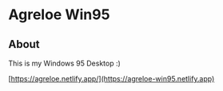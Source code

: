 # Agreloe Win95

## About

This is my Windows 95 Desktop :)

[https://agreloe.netlify.app/](https://agreloe-win95.netlify.app)
